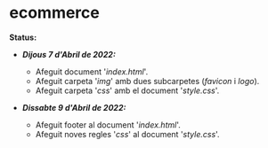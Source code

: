 # ecommerce
__Status:__
  - **_Dijous 7 d'Abril de 2022:_**
    - Afeguit document '_index.html_'.
    - Afeguit carpeta '_img_' amb dues subcarpetes (_favicon_ i _logo_).
    - Afeguit carpeta '_css_' amb el document '_style.css_'.
   
- **_Dissabte 9 d'Abril de 2022:_**
    - Afeguit footer al document '_index.html_'.
    - Afeguit noves regles '_css_' al document '_style.css_'.
